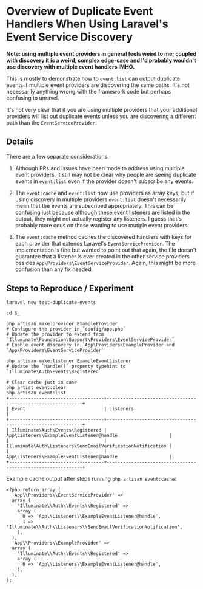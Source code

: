 # Overview of Duplicate Event Handlers When Using Laravel's Event Service Discovery

__Note: using multiple event providers in general feels weird to me; coupled with discovery it is a weird, complex edge-case and I'd probably wouldn't use discovery with multiple event handlers IMHO.__

This is mostly to demonstrate how to `event:list` can output duplicate events if multiple event providers are discovering the same paths. It's not necessarily anything wrong with the framework code but perhaps confusing to unravel.

It's not very clear that if you are using multiple providers that your additional providers will list out duplicate events unless you are discovering a different path than the `EventServiceProvider`.

## Details

There are a few separate considerations:

1. Although PRs and issues have been made to address using multiple event providers, it still may not be clear why people are seeing duplicate events in `event:list` even if the provider doesn't subscribe any events.

2. The `event:cache` and `event:list` now use providers as array keys, but if using discovery in multiple providers `event:list` doesn't necessarily mean that the events are subscribed appropriately. This can be confusing just because although these event listeners are listed in the output, they might not actually register any listeners. I guess that's probably more onus on those wanting to use mutiple event providers.

3. The `event:cache` method caches the discovered handlers with keys for each provider that extends Laravel's `EventServiceProvider`. The implementation is fine but wanted to point out that again, the file doesn't guarantee that a listener is ever created in the other service providers besides `App\Providers\EventServiceProvider`. Again, this might be more confusion than any fix needed.

## Steps to Reproduce / Experiment

```console
laravel new test-duplicate-events

cd $_

php artisan make:provider ExampleProvider
# Configure the provider in `config/app.php`
# Update the provider to extend from `Illuminate\Foundation\Support\Providers\EventServiceProvider`
# Enable event discovery in `App\Providers\ExampleProvider and `App\Providers\EventServiceProvider`

php artisan make:listener ExampleEventListener
# Update the `handle()` property typehint to `Illuminate\Auth\Events\Registered`

# Clear cache just in case
php artist event:clear
php artisan event:list
+-----------------------------------+-------------------------------------------------------------+
| Event                             | Listeners                                                   |
+-----------------------------------+-------------------------------------------------------------+
| Illuminate\Auth\Events\Registered | App\Listeners\ExampleEventListener@handle                   |
|                                   | Illuminate\Auth\Listeners\SendEmailVerificationNotification |
|                                   | App\Listeners\ExampleEventListener@handle                   |
+-----------------------------------+-------------------------------------------------------------+
```

Example cache output after steps running `php artisan event:cache`:

```
<?php return array (
  'App\\Providers\\EventServiceProvider' =>
  array (
    'Illuminate\\Auth\\Events\\Registered' =>
    array (
      0 => 'App\\Listeners\\ExampleEventListener@handle',
      1 => 'Illuminate\\Auth\\Listeners\\SendEmailVerificationNotification',
    ),
  ),
  'App\\Providers\\ExampleProvider' =>
  array (
    'Illuminate\\Auth\\Events\\Registered' =>
    array (
      0 => 'App\\Listeners\\ExampleEventListener@handle',
    ),
  ),
);
```
